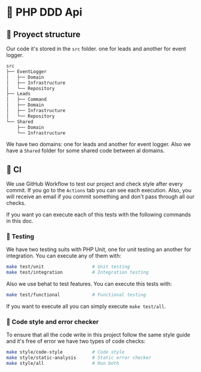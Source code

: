 # 📡 PHP DDD Api

## 📁 Proyect structure

Our code it's stored in the `src` folder. one for leads and another for event logger.

```bash
src
├── EventLogger
│   ├── Domain
│   ├── Infrastructure
│   └── Repository
├── Leads
│   ├── Command
│   ├── Domain
│   ├── Infrastructure
│   └── Repository
└── Shared
    ├── Domain
    └── Infrastructure
```

We have two domains: one for leads and another for event logger. Also we have a `Shared` folder for some shared code between al domains.

## 👷 CI

We use GitHub Workflow to test our project and check style after every commit. If you go to the `Actions` tab you can see each execution. Also, you will receive an email if you commit something and don't pass through all our checks.

If you want yo can execute each of this tests with the following commands in this doc.

### 🧪 Testing

We have two testing suits with PHP Unit, one for unit testing an another for integration. You can execute any of them with:

```bash
make test/unit                  # Unit testing
make test/integration           # Integration testing
```

Also we use behat to test features. You can execute this tests with:

```bash
make test/functional            # Functional testing
```
If you want to execute all you can simply execute `make test/all`.

### 💅 Code style and error checker

To ensure that all the code write in this project follow the same style guide and it's free of error we have two types of code checks:

```bash
make style/code-style           # Code style
make style/static-analysis      # Static error checker
make style/all                  # Run both
```
